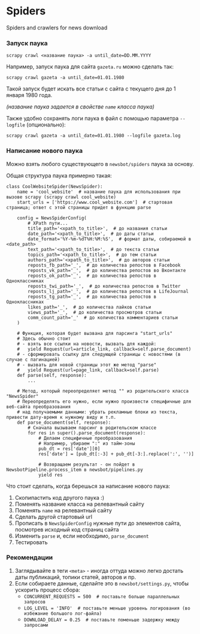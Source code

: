 # Spiders
Spiders and crawlers for news download

### Запуск паука ###

```
scrapy crawl <название паука> -a until_date=DD.MM.YYYY
```

Например, запуск паука для сайта `gazeta.ru` можно сделать так:
```
scrapy crawl gazeta -a until_date=01.01.1980
```
Такой запуск будет искать все статьи с сайта с текущего дня до 1 января 1980 года.

_(название паука задается в свойстве `name` класса паука)_

Также удобно сохранять логи паука в файл с помощью параметра `--logfile` (опционально):
```
scrapy crawl gazeta -a until_date=01.01.1980 --logfile gazeta.log
```

### Написание нового паука ###

Можно взять любого существующего в `newsbot/spiders` паука за основу.

Общая структура паука примерно такая:

```
class CoolWebsiteSpider(NewsSpider):
    name = 'cool_website'  # название паука для использования при вызове scrapy (scrapy crawl cool_website)
    start_urls = ['https://www.cool_website.com']  # стартовая страница; ответ с этой страницы придет в функцию parse

    config = NewsSpiderConfig(
        # XPath пути...
        title_path='<xpath_to_title>',  # до названия статьи
        date_path='<xpath_to_title>',  # до даты статьи
        date_format='%Y-%m-%dT%H:%M:%S',  # формат даты, собираемой в <date_path>
        text_path='<xpath_to_title>',  # до текста статьи
        topics_path='<xpath_to_title>',  # до тем статьи
        authors_path='<xpath_to_title>',  # до авторов статьи
        reposts_fb_path='_',  # до количества репостов в Facebook
        reposts_vk_path='_',  # до количества репостов во Вконтакте
        reposts_ok_path='_',  # до количества репостов в Одноклассниках
        reposts_twi_path='_',  # до количества репостов в Twitter
        reposts_lj_path='_',  # до количества репостов в LifeJournal
        reposts_tg_path='_',  # до количества репостов в Одноклассниках
        likes_path='_',  # до количества лайков статьи
        views_path='_',  # до количества просмотров статьи
        comm_count_path='_'  # до количества комментариев статьи
    )

    # Функция, которая будет вызвана для парсинга "start_urls"
    # Здесь обычно стоит
    # - взять все ссылки на новости, вызвать для каждой:
    #   yield Request(url=article_link, callback=self.parse_document)
    # - сформировать ссылку для следующей страницы с новостями (в случае с пагинацией)
    # - вызвать для новой страницы этот же метод "parse"
    #   yield Request(url=page_link, callback=self.parse)
    def parse(self, response):
        ...

    # Метод, который переопределяет метод "" из родительского класса "NewsSpider"
    # Переопределять его нужно, если нужно произвести специфичные для веб-сайта преобразования
    # над получаемыми данными: убрать рекламные блоки из текста, привести дату-время к нужному виду и т.п.
    def parse_document(self, response):
        # Сначала вызываем парсинг в родительском классе
        for res in super().parse_document(response):
            # Делаем специфичные преобразования
            # Например, убираем ":" из тайм-зоны
            pub_dt = res['date'][0]
            res['date'] = [pub_dt[:-3] + pub_dt[-3:].replace(':', '')]

            # Возвращаем результат - он пойдет в NewsbotPipeline.process_item в newsbot/pipelines.py
            yield res
```

Что стоит сделать, когда берешься за написание нового паука:
1) Скопипастить код другого паука :)
2) Поменять название класса на релевантный сайту
3) Поменять `name` на релевантный сайту
4) Сделать другой стартовый url
5) Прописать в `NewsSpiderConfig` нужные пути до элементов сайта, посмотрев исходный код страниц сайта
6) Изменить `parse` и, если необходимо, `parse_document`
7) Тестировать


### Рекомендации

1) Заглядывайте в теги `<meta>` - иногда оттуда можно легко достать даты публикаций, топики статей, авторов и пр.
2) Если собираете данные, сделайте это в `newsbot/settings.py`, чтобы ускорить процесс сбора:  
    - `CONCURRENT_REQUESTS = 500  # поставьте больше параллельных запросов`
    - `LOG_LEVEL = 'INFO'  # поставьте меньше уровень логирования (во избежание большого лог-файла)`
    - `DOWNLOAD_DELAY = 0.25  # поставьте поменьше задержку между запросами`
